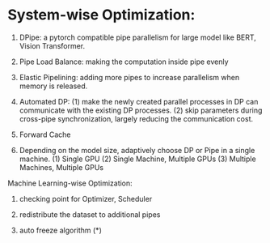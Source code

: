 # System-wise Optimization:

1. DPipe: a pytorch compatible pipe parallelism for large model like BERT, Vision Transformer.

2. Pipe Load Balance: making the computation inside pipe evenly

3. Elastic Pipelining: adding more pipes to increase parallelism when memory is released.

4. Automated DP:
(1) make the newly created parallel processes in DP can communicate with the existing DP processes.
(2) skip parameters during cross-pipe synchronization, largely reducing the communication cost.

5. Forward Cache

6. Depending on the model size, adaptively choose DP or Pipe in a single machine.
(1) Single GPU
(2) Single Machine, Multiple GPUs
(3) Multiple Machines, Multiple GPUs

Machine Learning-wise Optimization:

1. checking point for Optimizer, Scheduler

2. redistribute the dataset to additional pipes

3. auto freeze algorithm (*)



